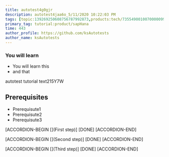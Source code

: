 ```yaml
---
title: autotest4g0gjr
description: autotest4jaa6o_5/11/2020 10:22:03 PM
tags: [topic:139269250608756787992873,products:tech/73554900100700000996,tutorial:experience/advanced]
primary_tag: tutorial:product/sapHana
time: 443
author_profile: https://github.com/ksAutotests
author_name: ksAutotests
---
```

### You will learn
- You will learn this
- and that

autotest tutorial text215Y7W

## Prerequisites
- Prerequisute1
- Prerequisute2
- Prerequisute3

[ACCORDION-BEGIN [](First step)]
[DONE]
[ACCORDION-END]

[ACCORDION-BEGIN [](Second step)]
[DONE]
[ACCORDION-END]

[ACCORDION-BEGIN [](Third step)]
[DONE]
[ACCORDION-END]

